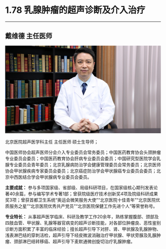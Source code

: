 # 1.78 乳腺肿瘤的超声诊断及介入治疗

---



## 戴维德 主任医师

![1678427464109](image/c01_78/1678427464109.png)

北京医院超声医学科主任 主任医师 硕士生导师；

中国医师协会超声医师分会介入专业委员会常务委员；中国医药教育协会头颈肿瘤专业委员会委员；中国医药教育协会肝病专业委员会委员；中国研究型医院学会乳腺专业委员会青年委员；北京乳腺病防治学会健康管理委员会常务委员；北京医师协会甲状腺疾病专家委员会委员；北京癌症防治学会甲状腺癌专业委员会委员；北京中西医结合学会甲状腺病专业委员会委员。

**主要成就：** 参与多项国家级、省部级、局级科研项目，在国家级核心期刊发表论著40余篇，参与编写学术专著1部；曾获院级医疗技术创新奖4项及院级科研成果奖3项；曾获首都卫生系统“奥运会微笑服务大使”“北京医院十佳青年”“北京医院优质服务之星”“北京医院优秀共产党员”“北京医院保健工作先进个人”等荣誉称号。

**专业特长：** 从事超声医学临床、科研及教学工作20余年，熟练掌握腹部、颈部及四肢血管、甲状腺、乳腺等器官病变的超声诊断技能，对各部位肿瘤良、恶性鉴别诊断方面积累了丰富的临床经验；擅长超声引导下对肝、肾、甲状腺及乳腺肿物、浅表淋巴结的穿刺活检，超声引导下经皮微波消融治疗甲状腺、甲状旁腺及乳腺肿瘤、颈部淋巴结转移癌、超声引导下麦默通微创旋切治疗乳腺肿瘤。
